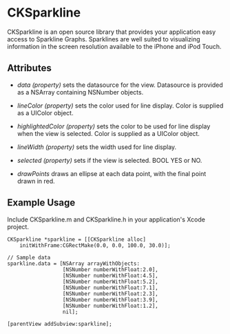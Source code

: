 CKSparkline
===========

CKSparkline is an open source library that provides your application easy access to Sparkline Graphs. Sparklines are well suited to visualizing information in the screen resolution available to the iPhone and iPod Touch.

Attributes
----------

- *data (property)* sets the datasource for the view. Datasource is provided as a NSArray containing NSNumber objects.

- *lineColor (property)* sets the color used for line display. Color is supplied as a UIColor object.

- *highlightedColor (property)* sets the color to be used for line display when the view is selected. Color is supplied as a UIColor object.

- *lineWidth (property)* sets the width used for line display.

- *selected (property)* sets if the view is selected. BOOL YES or NO.

- *drawPoints* draws an ellipse at each data point, with the final point drawn in red.


Example Usage
-------------

Include CKSparkline.m and CKSparkline.h in your application's Xcode project.

    CKSparkline *sparkline = [[CKSparkline alloc]
        initWithFrame:CGRectMake(0.0, 0.0, 100.0, 30.0)];

    // Sample data
    sparkline.data = [NSArray arrayWithObjects:
                      [NSNumber numberWithFloat:2.0],
                      [NSNumber numberWithFloat:4.5],
                      [NSNumber numberWithFloat:5.2],
                      [NSNumber numberWithFloat:7.1],
                      [NSNumber numberWithFloat:2.3],
                      [NSNumber numberWithFloat:3.9],
                      [NSNumber numberWithFloat:1.2],
                      nil];

    [parentView addSubview:sparkline];
    